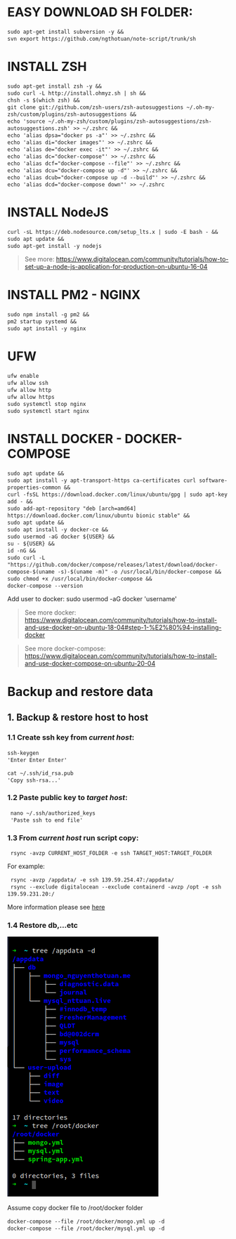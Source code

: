 # EASY DOWNLOAD SH FOLDER:

```shell
sudo apt-get install subversion -y && 
svn export https://github.com/ngthotuan/note-script/trunk/sh
```

# INSTALL ZSH
```shell
sudo apt-get install zsh -y &&
sudo curl -L http://install.ohmyz.sh | sh &&
chsh -s $(which zsh) &&
git clone git://github.com/zsh-users/zsh-autosuggestions ~/.oh-my-zsh/custom/plugins/zsh-autosuggestions &&
echo 'source ~/.oh-my-zsh/custom/plugins/zsh-autosuggestions/zsh-autosuggestions.zsh' >> ~/.zshrc &&
echo 'alias dpsa="docker ps -a"' >> ~/.zshrc &&
echo 'alias di="docker images"' >> ~/.zshrc &&
echo 'alias de="docker exec -it"' >> ~/.zshrc &&
echo 'alias dc="docker-compose"' >> ~/.zshrc &&
echo 'alias dcf="docker-compose --file"' >> ~/.zshrc &&
echo 'alias dcu="docker-compose up -d"' >> ~/.zshrc &&
echo 'alias dcub="docker-compose up -d --build"' >> ~/.zshrc &&
echo 'alias dcd="docker-compose down"' >> ~/.zshrc

```
# INSTALL NodeJS
```shell
curl -sL https://deb.nodesource.com/setup_lts.x | sudo -E bash - &&
sudo apt update &&
sudo apt-get install -y nodejs
```
> See more: https://www.digitalocean.com/community/tutorials/how-to-set-up-a-node-js-application-for-production-on-ubuntu-16-04

# INSTALL PM2 - NGINX
```shell
sudo npm install -g pm2 &&
pm2 startup systemd &&
sudo apt install -y nginx
```

# UFW
```shell
ufw enable
ufw allow ssh
ufw allow http
ufw allow https
sudo systemctl stop nginx
sudo systemctl start nginx
```

# INSTALL DOCKER - DOCKER-COMPOSE
```shell
sudo apt update &&
sudo apt install -y apt-transport-https ca-certificates curl software-properties-common &&
curl -fsSL https://download.docker.com/linux/ubuntu/gpg | sudo apt-key add - &&
sudo add-apt-repository "deb [arch=amd64] https://download.docker.com/linux/ubuntu bionic stable" &&
sudo apt update &&
sudo apt install -y docker-ce &&
sudo usermod -aG docker ${USER} &&
su - ${USER} &&
id -nG &&
sudo curl -L "https://github.com/docker/compose/releases/latest/download/docker-compose-$(uname -s)-$(uname -m)" -o /usr/local/bin/docker-compose &&
sudo chmod +x /usr/local/bin/docker-compose &&
docker-compose --version
```
Add user to docker: sudo usermod -aG docker 'username'

> See more docker: https://www.digitalocean.com/community/tutorials/how-to-install-and-use-docker-on-ubuntu-18-04#step-1-%E2%80%94-installing-docker

> See more docker-compose: https://www.digitalocean.com/community/tutorials/how-to-install-and-use-docker-compose-on-ubuntu-20-04

# Backup and restore data
## 1. Backup & restore host to host

### 1.1 Create ssh key from _current host_:
```shell
ssh-keygen
'Enter Enter Enter'
```
```shell
cat ~/.ssh/id_rsa.pub
'Copy ssh-rsa...'
```
### 1.2 Paste public key to _target host_:
```shell
 nano ~/.ssh/authorized_keys
 'Paste ssh to end file'
```
### 1.3 From _current host_ run script copy:

```shell
 rsync -avzp CURRENT_HOST_FOLDER -e ssh TARGET_HOST:TARGET_FOLDER
```
For example:
```shell
 rsync -avzp /appdata/ -e ssh 139.59.254.47:/appdata/
 rsync --exclude digitalocean --exclude containerd -avzp /opt -e ssh 139.59.231.20:/

```
More information please see [here](https://www.tecmint.com/rsync-local-remote-file-synchronization-commands/)
### 1.4 Restore db,...etc
![img.png](img/tree.png)

Assume copy docker file to /root/docker folder
```shell
docker-compose --file /root/docker/mongo.yml up -d
docker-compose --file /root/docker/mysql.yml up -d
```